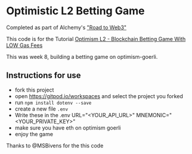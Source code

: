 # Optimistic L2 Betting Game

Completed as part of Alchemy's ["Road to Web3"](https://www.youtube.com/playlist?list=PLMj8NvODurfEYLsuiClgikZBGDfhwdcXF)

This code is for the Tutorial [Optimism L2 - Blockchain Betting Game With LOW Gas Fees](https://youtu.be/TL5NoWky3Uk)

This was week 8, building a betting game on optimism-goerli.

## Instructions for use

- fork this project
- open https://gitpod.io/workspaces and select the project you forked
- run `npm install dotenv --save`
- create a new file `.env`
- Write these in the .env
URL="<YOUR_API_URL>"
MNEMONIC="<YOUR_PRIVATE_KEY>"
- make sure you have eth on optimism goerli
- enjoy the game

Thanks to @MSBivens for the this code